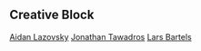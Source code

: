 ## Creative Block

[Aidan Lazovsky](https://github.com/AidanLazovsky7)
[Jonathan Tawadros](https://github.com/jTawadros)
[Lars Bartels](https://github.com/lbartels1)